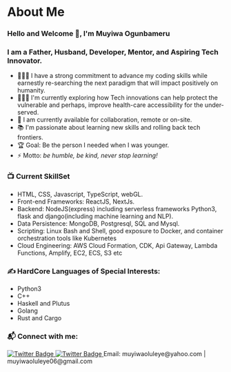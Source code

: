 #                      About Me

### Hello and Welcome 👋, I'm Muyiwa Ogunbameru

### I am a Father, Husband, Developer, Mentor, and Aspiring Tech Innovator.
- 👨🏽‍🎓 I have a strong commitment to advance my coding skills while earnestly re-searching the next paradigm that will impact positively on humanity.
-  👨🏽‍🎓 I'm currently exploring how Tech innovations can help protect the vulnerable and perhaps, improve health-care accessibility for the under-served.
- 🌱 I am currently available for collaboration, remote or on-site.
- 📚 I'm passionate about learning new skills and rolling back tech frontiers.
- 🏆 Goal: Be the person I needed when I was younger.
- ⚡ Motto: _be humble, be kind, never stop learning!_

### 📺 Current SkillSet
<!-- SKILLS -->
- HTML, CSS, Javascript, TypeScript, webGL.
- Front-end Frameworks: ReactJS, NextJs.
- Backend: NodeJS(express) including serverless frameworks Python3, flask and django(including machine learning and NLP).
- Data Persistence: MongoDB, Postgresql, SQL and Mysql.
- Scripting: Linux Bash and Shell, good exposure to Docker, and container orchestration tools like Kubernetes
- Cloud Engineering: AWS Cloud Formation, CDK, Api Gateway, Lambda Functions, Amplify, EC2, ECS, S3 etc

### ✍️ HardCore Languages of Special Interests:
<!-- Languages -->
- Python3
- C++
- Haskell and Plutus
- Golang
- Rust and Cargo

### 📬 Connect with me:
<a href="https://twitter.com/MGunbamz">
<img src="https://img.shields.io/badge/Twitter-blue" alt="Twitter Badge"/>
</a>
<a href="https://twitter.com/MGunbamz">
<img src="https://img.shields.io/badge/LinkedIn-blue" alt="Twitter Badge"/>
</a>
<span>Email: muyiwaoluleye@yahoo.com | muyiwaoluleye06@gmail.com</span>

<br />
